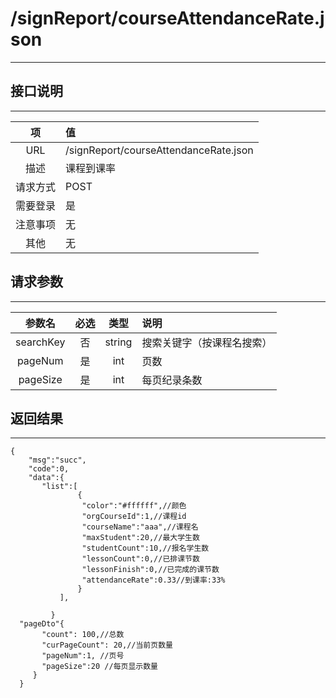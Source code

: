#  /signReport/courseAttendanceRate.json
---

## 接口说明
---
| 项 | 值 |
| :------------: |:---------------|
|    URL   | /signReport/courseAttendanceRate.json |
|    描述   | 课程到课率 |
|    请求方式   | POST |
|    需要登录   | 是  |
|    注意事项   | 无  |
|    其他   | 无  |

## 请求参数
---
| 参数名 | 必选  | 类型 | 说明 |
| :------------: |:---------------:| :-----:| :----- |
|searchKey |否|string |搜索关键字（按课程名搜索）|
|pageNum |是 |int |页数 |
|pageSize|是 |int |每页纪录条数|


## 返回结果
---
```
{
  	"msg":"succ",
  	"code":0,
  	"data":{
  	   "list":[
               {
                "color":"#ffffff",//颜色
                "orgCourseId":1,//课程id
                "courseName":"aaa",//课程名
                "maxStudent":20,//最大学生数
                "studentCount":10,//报名学生数      
                "lessonCount":0,//已排课节数
                "lessonFinish":0,//已完成的课节数
                "attendanceRate":0.33//到课率:33%
               }
           ],
       
         }
  "pageDto"{
       "count": 100,//总数
       "curPageCount": 20,//当前页数量
       "pageNum":1, //页号
       "pageSize":20 //每页显示数量
     }
  }
```